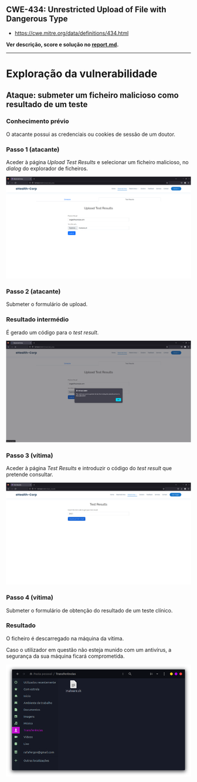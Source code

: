 ## CWE-434: Unrestricted Upload of File with Dangerous Type
- https://cwe.mitre.org/data/definitions/434.html

**Ver descrição, score e solução no [report.md](../report.md#cwe-434-unrestricted-upload-of-file-with-dangerous-type).**

---

# Exploração da vulnerabilidade

## Ataque: submeter um ficheiro malicioso como resultado de um teste
### Conhecimento prévio
O atacante possui as credenciais ou cookies de sessão de um doutor.

### Passo 1 (atacante)
Aceder à página *Upload Test Results* e selecionar um ficheiro malicioso, no *dialog* do explorador de ficheiros.

![CWE-434](images/CWE-434_image1.png)

### Passo 2 (atacante)
Submeter o formulário de upload.

### Resultado intermédio
É gerado um código para o *test result*.

![CWE-434](images/CWE-434_image2.png)

### Passo 3 (vítima)
Aceder à página *Test Results* e introduzir o código do *test result* que pretende consultar.

![CWE-434](images/CWE-434_image3.png)

### Passo 4 (vítima)
Submeter o formulário de obtenção do resultado de um teste clínico.

### Resultado
O ficheiro é descarregado na máquina da vítima.

Caso o utilizador em questão não esteja munido com um antivírus, a segurança da sua máquina ficará comprometida.

![CWE-434](images/CWE-434_image4.png)
